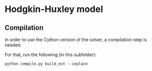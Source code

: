 # Hodgkin-Huxley model

## Compilation

In order to use the Cython version of the solver, a compilation step is needed.

For that, run the following (in this subfolder):
```
python compile.py build_ext --inplace
```
